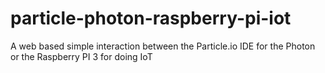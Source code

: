 # particle-photon-raspberry-pi-iot
A web based simple interaction between the Particle.io IDE for the Photon or the Raspberry PI 3 for doing IoT 
